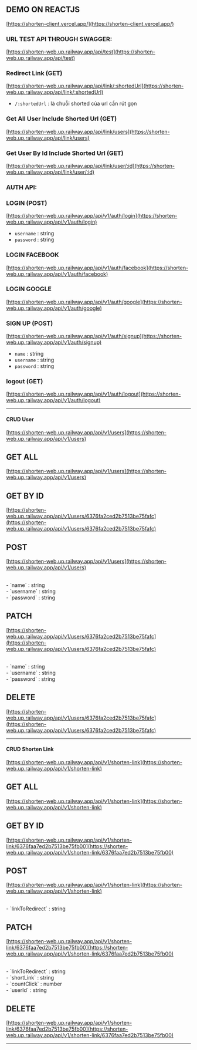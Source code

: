 ## DEMO ON REACTJS

[https://shorten-client.vercel.app/](https://shorten-client.vercel.app/)


### URL TEST API THROUGH SWAGGER: 

[https://shorten-web.up.railway.app/api/test](https://shorten-web.up.railway.app/api/test)

### Redirect Link (GET)

[https://shorten-web.up.railway.app/api/link/:shortedUrl](https://shorten-web.up.railway.app/api/link/:shortedUrl)

- `/:shortedUrl` : là chuỗi shorted của url cần rút gọn

### Get All User Include Shorted Url (GET)

[https://shorten-web.up.railway.app/api/link/users](https://shorten-web.up.railway.app/api/link/users)

### Get User By Id Include Shorted Url (GET)

[https://shorten-web.up.railway.app/api/link/user/:id](https://shorten-web.up.railway.app/api/link/user/:id)

### AUTH API:
### LOGIN (POST)

[https://shorten-web.up.railway.app/api/v1/auth/login](https://shorten-web.up.railway.app/api/v1/auth/login)
</br>
- `username` : string
- `password` : string

### LOGIN FACEBOOK

[https://shorten-web.up.railway.app/api/v1/auth/facebook](https://shorten-web.up.railway.app/api/v1/auth/facebook)
</br>

### LOGIN GOOGLE

[https://shorten-web.up.railway.app/api/v1/auth/google](https://shorten-web.up.railway.app/api/v1/auth/google)
</br>

### SIGN UP (POST)

[https://shorten-web.up.railway.app/api/v1/auth/signup](https://shorten-web.up.railway.app/api/v1/auth/signup)
</br>
- `name` : string
- `username` : string
- `password` : string


### logout (GET)

[https://shorten-web.up.railway.app/api/v1/auth/logout](https://shorten-web.up.railway.app/api/v1/auth/logout)


---
#### CRUD User

[https://shorten-web.up.railway.app/api/v1/users](https://shorten-web.up.railway.app/api/v1/users)
## GET ALL

[https://shorten-web.up.railway.app/api/v1/users](https://shorten-web.up.railway.app/api/v1/users)

## GET BY ID

[https://shorten-web.up.railway.app/api/v1/users/6376fa2ced2b7513be75fafc](https://shorten-web.up.railway.app/api/v1/users/6376fa2ced2b7513be75fafc)

## POST

[https://shorten-web.up.railway.app/api/v1/users](https://shorten-web.up.railway.app/api/v1/users)

</br>
- `name` : string </br>
- `username` : string </br>
- `password` : string </br>

## PATCH

[https://shorten-web.up.railway.app/api/v1/users/6376fa2ced2b7513be75fafc](https://shorten-web.up.railway.app/api/v1/users/6376fa2ced2b7513be75fafc)

</br>
- `name` : string </br>
- `username` : string</br>
- `password` : string</br>

## DELETE
[https://shorten-web.up.railway.app/api/v1/users/6376fa2ced2b7513be75fafc](https://shorten-web.up.railway.app/api/v1/users/6376fa2ced2b7513be75fafc)

---


#### CRUD Shorten Link

[https://shorten-web.up.railway.app/api/v1/shorten-link](https://shorten-web.up.railway.app/api/v1/shorten-link)

## GET ALL

[https://shorten-web.up.railway.app/api/v1/shorten-link](https://shorten-web.up.railway.app/api/v1/shorten-link)

## GET BY ID

[https://shorten-web.up.railway.app/api/v1/shorten-link/6376faa7ed2b7513be75fb00](https://shorten-web.up.railway.app/api/v1/shorten-link/6376faa7ed2b7513be75fb00)

## POST

[https://shorten-web.up.railway.app/api/v1/shorten-link](https://shorten-web.up.railway.app/api/v1/shorten-link)

</br>
- `linkToRedirect` : string


## PATCH
[https://shorten-web.up.railway.app/api/v1/shorten-link/6376faa7ed2b7513be75fb00](https://shorten-web.up.railway.app/api/v1/shorten-link/6376faa7ed2b7513be75fb00)

</br>
- `linkToRedirect` : string </br>
- `shortLink` : string </br>
- `countClick` : number </br>
- `userId` : string </br>

## DELETE

[https://shorten-web.up.railway.app/api/v1/shorten-link/6376faa7ed2b7513be75fb00](https://shorten-web.up.railway.app/api/v1/shorten-link/6376faa7ed2b7513be75fb00)

---